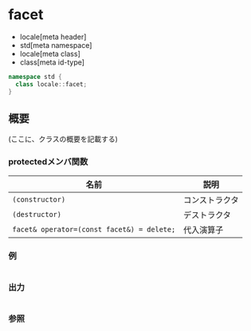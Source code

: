 # facet
* locale[meta header]
* std[meta namespace]
* locale[meta class]
* class[meta id-type]

```cpp
namespace std {
  class locale::facet;
}
```

## 概要
(ここに、クラスの概要を記載する)

### protectedメンバ関数

| 名前 | 説明 |
|-------------------------------------------------------|-----------------------|
| `(constructor)` | コンストラクタ |
| `(destructor)` | デストラクタ |
| `facet& operator=(const facet&) = delete;` | 代入演算子 |

### 例
```cpp
```

### 出力
```
```

### 参照

